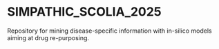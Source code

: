 # SIMPATHIC_SCOLIA_2025
Repository for mining disease-specific information with in-silico models aiming at drug re-purposing.
